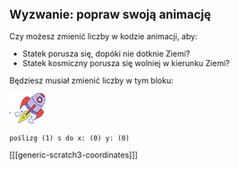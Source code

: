 ## Wyzwanie: popraw swoją animację

Czy możesz zmienić liczby w kodzie animacji, aby:

+ Statek porusza się, dopóki nie dotknie Ziemi?
+ Statek kosmiczny porusza się wolniej w kierunku Ziemi?

Będziesz musiał zmienić liczby w tym bloku:

![Rockowy sprite](images/sprite-spaceship.png)

```blocks3
poślizg (1) s do x: (0) y: (0)
```

[[[generic-scratch3-coordinates]]]